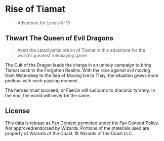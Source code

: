 # Rise of Tiamat

> Adventure for Levels 8-15

## Thwart The Queen of Evil Dragons

> Avert the cataclysmic return of Tiamat in this adventure for the world's greatest roleplaying game

The Cult of the Dragon leads the charge in an unholy campaign to bring Tiamat back to the Forgotten Realms. With the race against evil moving from Waterdeep to the Sea of Moving Ice to Thay, the situation grows more perilous with each passing moment.

The heroes must succeed, or Faerûn will succumb to draconic tyranny. In the end, the world will never be the same.

## License

This data is release as Fan Content permitted under the Fan Content Policy. Not approved/endorsed by Wizards. Portions of the materials used are property of Wizards of the Coast. © Wizards of the Coast LLC.
